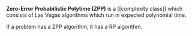 **Zero-Error Probabilistic Polytime (ZPP)** is a [[complexity class]] which consists of Las Vegas algorithms which run in expected polynomial time.

If a problem has a ZPP algorithm, it has a RP algorithm.